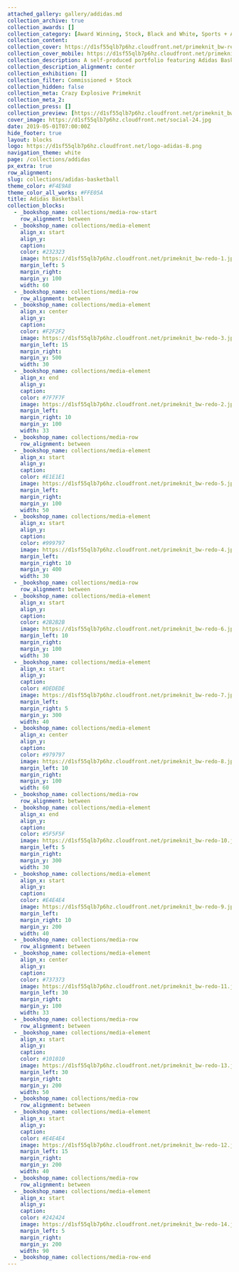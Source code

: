 ```yaml
---
attached_gallery: gallery/addidas.md
collection_archive: true
collection_awards: []
collection_category: [Award Winning, Stock, Black and White, Sports + Athletes, Black and White]
collection_content: 
collection_cover: https://d1sf55qlb7p6hz.cloudfront.net/primeknit_bw-redo-horizontal-1.jpg
collection_cover_mobile: https://d1sf55qlb7p6hz.cloudfront.net/primeknit_bw-redo-vertical-1.jpg
collection_description: A self-produced portfolio featuring Adidas Basketball apparel and footwear.
collection_description_alignment: center
collection_exhibition: []
collection_filter: Commissioned + Stock
collection_hidden: false
collection_meta: Crazy Explosive Primeknit
collection_meta_2: 
collection_press: []
collection_preview: [https://d1sf55qlb7p6hz.cloudfront.net/primeknit_bw-redo-4x3-1.jpg, https://d1sf55qlb7p6hz.cloudfront.net/primeknit_bw-redo-4x3-2.jpg, https://d1sf55qlb7p6hz.cloudfront.net/primeknit_bw-redo-4x3-3.jpg, https://d1sf55qlb7p6hz.cloudfront.net/primeknit_bw-redo-4x3-4.jpg]
cover_image: https://d1sf55qlb7p6hz.cloudfront.net/social-24.jpg
date: 2019-05-01T07:00:00Z
hide_footer: true
layout: blocks
logo: https://d1sf55qlb7p6hz.cloudfront.net/logo-adidas-8.png
navigation_theme: white
page: /collections/addidas
px_extra: true
row_alignment: 
slug: collections/adidas-basketball
theme_color: #F4E9A8
theme_color_all_works: #FFE05A
title: Adidas Basketball
collection_blocks:
  - _bookshop_name: collections/media-row-start
    row_alignment: between
  - _bookshop_name: collections/media-element
    align_x: start
    align_y: 
    caption: 
    color: #232323
    image: https://d1sf55qlb7p6hz.cloudfront.net/primeknit_bw-redo-1.jpg
    margin_left: 5
    margin_right: 
    margin_y: 100
    width: 60
  - _bookshop_name: collections/media-row
    row_alignment: between
  - _bookshop_name: collections/media-element
    align_x: center
    align_y: 
    caption: 
    color: #F2F2F2
    image: https://d1sf55qlb7p6hz.cloudfront.net/primeknit_bw-redo-3.jpg
    margin_left: 15
    margin_right: 
    margin_y: 500
    width: 30
  - _bookshop_name: collections/media-element
    align_x: end
    align_y: 
    caption: 
    color: #7F7F7F
    image: https://d1sf55qlb7p6hz.cloudfront.net/primeknit_bw-redo-2.jpg
    margin_left: 
    margin_right: 10
    margin_y: 100
    width: 33
  - _bookshop_name: collections/media-row
    row_alignment: between
  - _bookshop_name: collections/media-element
    align_x: start
    align_y: 
    caption: 
    color: #E1E1E1
    image: https://d1sf55qlb7p6hz.cloudfront.net/primeknit_bw-redo-5.jpg
    margin_left: 
    margin_right: 
    margin_y: 100
    width: 50
  - _bookshop_name: collections/media-element
    align_x: start
    align_y: 
    caption: 
    color: #999797
    image: https://d1sf55qlb7p6hz.cloudfront.net/primeknit_bw-redo-4.jpg
    margin_left: 
    margin_right: 10
    margin_y: 400
    width: 30
  - _bookshop_name: collections/media-row
    row_alignment: between
  - _bookshop_name: collections/media-element
    align_x: start
    align_y: 
    caption: 
    color: #2B2B2B
    image: https://d1sf55qlb7p6hz.cloudfront.net/primeknit_bw-redo-6.jpg
    margin_left: 10
    margin_right: 
    margin_y: 100
    width: 30
  - _bookshop_name: collections/media-element
    align_x: start
    align_y: 
    caption: 
    color: #DEDEDE
    image: https://d1sf55qlb7p6hz.cloudfront.net/primeknit_bw-redo-7.jpg
    margin_left: 
    margin_right: 5
    margin_y: 300
    width: 40
  - _bookshop_name: collections/media-element
    align_x: center
    align_y: 
    caption: 
    color: #979797
    image: https://d1sf55qlb7p6hz.cloudfront.net/primeknit_bw-redo-8.jpg
    margin_left: 10
    margin_right: 
    margin_y: 100
    width: 60
  - _bookshop_name: collections/media-row
    row_alignment: between
  - _bookshop_name: collections/media-element
    align_x: end
    align_y: 
    caption: 
    color: #5F5F5F
    image: https://d1sf55qlb7p6hz.cloudfront.net/primeknit_bw-redo-10.jpg
    margin_left: 5
    margin_right: 
    margin_y: 300
    width: 30
  - _bookshop_name: collections/media-element
    align_x: start
    align_y: 
    caption: 
    color: #E4E4E4
    image: https://d1sf55qlb7p6hz.cloudfront.net/primeknit_bw-redo-9.jpg
    margin_left: 
    margin_right: 10
    margin_y: 200
    width: 40
  - _bookshop_name: collections/media-row
    row_alignment: between
  - _bookshop_name: collections/media-element
    align_x: center
    align_y: 
    caption: 
    color: #737373
    image: https://d1sf55qlb7p6hz.cloudfront.net/primeknit_bw-redo-11.jpg
    margin_left: 30
    margin_right: 
    margin_y: 100
    width: 33
  - _bookshop_name: collections/media-row
    row_alignment: between
  - _bookshop_name: collections/media-element
    align_x: start
    align_y: 
    caption: 
    color: #101010
    image: https://d1sf55qlb7p6hz.cloudfront.net/primeknit_bw-redo-13.jpg
    margin_left: 30
    margin_right: 
    margin_y: 200
    width: 50
  - _bookshop_name: collections/media-row
    row_alignment: between
  - _bookshop_name: collections/media-element
    align_x: start
    align_y: 
    caption: 
    color: #E4E4E4
    image: https://d1sf55qlb7p6hz.cloudfront.net/primeknit_bw-redo-12.jpg
    margin_left: 15
    margin_right: 
    margin_y: 200
    width: 40
  - _bookshop_name: collections/media-row
    row_alignment: between
  - _bookshop_name: collections/media-element
    align_x: start
    align_y: 
    caption: 
    color: #242424
    image: https://d1sf55qlb7p6hz.cloudfront.net/primeknit_bw-redo-14.jpg
    margin_left: 5
    margin_right: 
    margin_y: 200
    width: 90
  - _bookshop_name: collections/media-row-end
---
```

